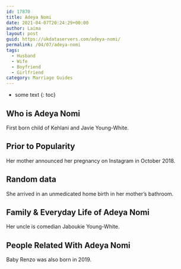 ```yaml
---
id: 17870
title: Adeya Nomi
date: 2021-04-07T20:24:29+00:00
author: Laima
layout: post
guid: https://ukdataservers.com/adeya-nomi/
permalink: /04/07/adeya-nomi
tags:
  - Husband
  - Wife
  - Boyfriend
  - Girlfriend
category: Marriage Guides
---
```


* some text
{: toc}


## Who is Adeya Nomi
                  
                  
                  
First born child of Kehlani and Javie Young-White. 
                  
              
            
              
            
                
                
                
## Prior to Popularity
                  
                  
                  
Her mother announced her pregnancy on Instagram in October 2018. 
                  
              
            
              
            
                
                
                
## Random data
                  
                  
                  
She arrived in an unmedicated home birth in her mother&#8217;s bathroom. 
                  
              
            
              
            
                
                
                
## Family & Everyday Life of Adeya Nomi
                  
                  
                  
Her uncle is comedian Jaboukie Young-White. 
                  
              
            
              
            
                
                
                
## People Related With Adeya Nomi
                  
                  
                  
Baby Renzo was also born in 2019. 
                  
              
            
              
            
                
              
            
              
              
            
            
              
            
          
          
          